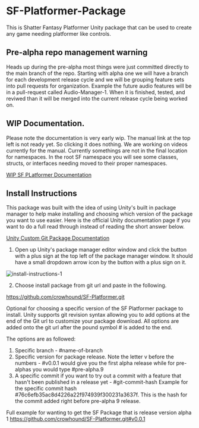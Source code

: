 # SF-Platformer-Package
This is Shatter Fantasy Platformer Unity package that can be used to create any game needing platformer like controls. 

## Pre-alpha repo management warning
Heads up during the pre-alpha most things were just committed directly to the main branch of the repo.
Starting with alpha one we will have a branch for each development release cycle and we will be grouping feature sets into pull requests for organization.
Example the future audio features will be in a pull-request called Audio-Manager-1. When it is finished, tested, and reviwed than it will be merged into the current release cycle being worked on.

## WIP Documentation.
Please note the documentation is very early wip. The manual link at the top left is not ready yet. So clicking it does nothing. We are working on videos currently for the manual. 
Currently somethings are not in the final location for namespaces. In the root SF namespace you will see some classes, structs, or interfaces needing moved to their proper namespaces.

[WIP SF PLatformer Documentation](https://crowhound.github.io/SF-Platformer/api/SF.Physics.CollisionInfo.html)

## Install Instructions
This package was built with the idea of using Unity's built in package manager to help make installing and choosing which version of the package you want to use easier.
Here is the official Unity documentation page if you want to do a full read through instead of reading the short answer below.

[Unity Custom Git Package Documentation](https://docs.unity3d.com/6000.0/Documentation/Manual/upm-git.html#extended)

1. Open up Unity's package manager editor window and click the button with a plus sign at the top left of the package manager window. It should have a small dropdown arrow icon by the button with a plus sign on it.

![install-instructions-1](https://github.com/user-attachments/assets/de316cc8-5498-4496-b702-221b6f2b73f7)

   
2. Choose install package from git url and paste in the following.

https://github.com/crowhound/SF-Platformer.git

Optional for choosing a specific version of the SF Platformer package to install.
Unity supports git revision syntax allowing you to add options at the end of the Git url to customize your package download.
All options are added onto the git url after the pound symbol # is added to the end.

The options are as followed:
1. Specific branch  - #name-of-branch
2. Specific version for package release. Note the letter v before the numbers - #v0.0.1 would give you the first alpha release while for pre-alphas you would type #pre-alpha.9
3. A specific commit if you want to try out a commit with a feature that hasn't been published in a release yet - #git-commit-hash
Example for the specific commit hash #76c6efb35ac8d4226a22f974939f300231a3637f. This is the hash for the commit added right before pre-alpha 9 release.

Full example for wanting to get the SF Package that is release version alpha 1
https://github.com/crowhound/SF-Platformer.git#v0.0.1

